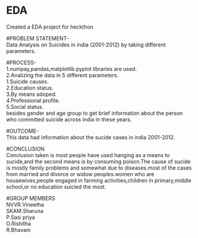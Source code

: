# EDA</br >
Created a EDA project for heckthon</br >


#PROBLEM STATEMENT-</br >
Data Analysis on Suicides in india (2001-2012) by taking different parameters.</br >

#PROCESS-</br >
1.numpay,pandas,matplotlib.pyplot libraries are used.</br >
2.Analizing the data in 5 different parameters.</br >
  1.Suicide causes.</br >
  2.Education status.</br >
  3.By means adoped.</br >
  4.Professional profile.</br >
  5.Social status.</br >
besides gender and age group to get brief information about the person who committed suicide across india in these years.</br >

#OUTCOME-</br >
This data had information about the sucide cases in india 2001-2012.</br >

#CONCLUSION</br >
Conclusion taken is most people have used hanging as a means to sucide,and the second means is by consuming poison.The cause of sucide is mostly family problems and somewhat due to diseases.most of the cases from married and divorce or widow peoples.women who are housewives,people engaged in farming activities,children in primary,middle school,or no education suicied the most.

#GROUP MEMBERS</br >
NVVR.Vineetha</br >
SKAM.Sharuna</br >
P.Sasi priya</br >
O.Rishitha</br >
R.Bhavani</br >
